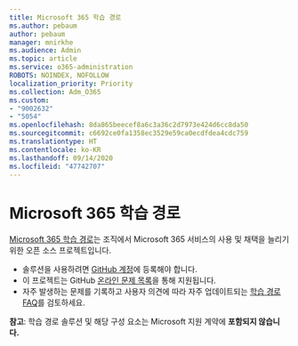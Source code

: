```yaml
---
title: Microsoft 365 학습 경로
ms.author: pebaum
author: pebaum
manager: mnirkhe
ms.audience: Admin
ms.topic: article
ms.service: o365-administration
ROBOTS: NOINDEX, NOFOLLOW
localization_priority: Priority
ms.collection: Adm_O365
ms.custom:
- "9002632"
- "5054"
ms.openlocfilehash: 8da865beecef8a6c3a36c2d7973e424d6cc8da50
ms.sourcegitcommit: c6692ce0fa1358ec3529e59ca0ecdfdea4cdc759
ms.translationtype: HT
ms.contentlocale: ko-KR
ms.lasthandoff: 09/14/2020
ms.locfileid: "47742707"
---
```

# <a name="microsoft-365-learning-pathways"></a>Microsoft 365 학습 경로

[Microsoft 365 학습 경로](https://docs.microsoft.com/office365/customlearning/)는 조직에서 Microsoft 365 서비스의 사용 및 채택을 늘리기 위한 오픈 소스 프로젝트입니다.

- 솔루션을 사용하려면 [GitHub 계정](https://aka.ms/joingithub)에 등록해야 합니다.
- 이 프로젝트는 GitHub [온라인 문제 목록](https://aka.ms/CustomLearningHelp)을 통해 지원됩니다.
- 자주 발생하는 문제를 기록하고 사용자 의견에 따라 자주 업데이트되는 [학습 경로 FAQ](https://docs.microsoft.com/office365/customlearning/faq)를 검토하세요.

**참고**: 학습 경로 솔루션 및 해당 구성 요소는 Microsoft 지원 계약에 **포함되지 않습니다.**
